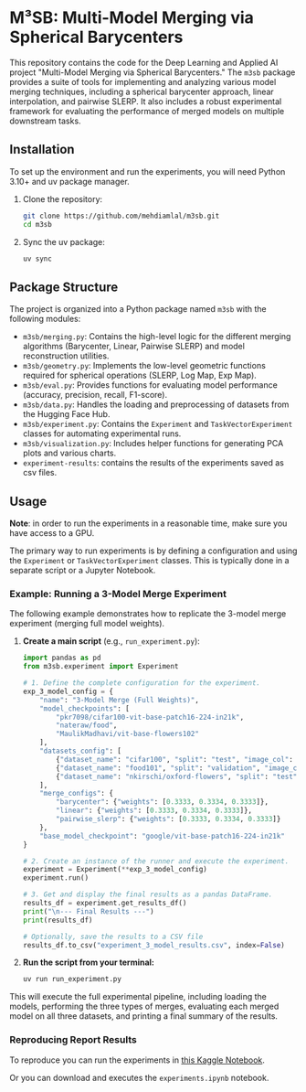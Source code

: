 
# M³SB: Multi-Model Merging via Spherical Barycenters

This repository contains the code for the Deep Learning and Applied AI project "Multi-Model Merging via Spherical Barycenters." The `m3sb` package provides a suite of tools for implementing and analyzing various model merging techniques, including a spherical barycenter approach, linear interpolation, and pairwise SLERP. It also includes a robust experimental framework for evaluating the performance of merged models on multiple downstream tasks.

## Installation

To set up the environment and run the experiments, you will need Python 3.10+ and uv package manager.

1.  Clone the repository:
    ```bash
    git clone https://github.com/mehdiamlal/m3sb.git
    cd m3sb
    ```

2.  Sync the uv package:
    ```bash
    uv sync
    ```

## Package Structure

The project is organized into a Python package named `m3sb` with the following modules:

-   `m3sb/merging.py`: Contains the high-level logic for the different merging algorithms (Barycenter, Linear, Pairwise SLERP) and model reconstruction utilities.
-   `m3sb/geometry.py`: Implements the low-level geometric functions required for spherical operations (SLERP, Log Map, Exp Map).
-   `m3sb/eval.py`: Provides functions for evaluating model performance (accuracy, precision, recall, F1-score).
-   `m3sb/data.py`: Handles the loading and preprocessing of datasets from the Hugging Face Hub.
-   `m3sb/experiment.py`: Contains the `Experiment` and `TaskVectorExperiment` classes for automating experimental runs.
-   `m3sb/visualization.py`: Includes helper functions for generating PCA plots and various charts.
- `experiment-results`: contains the results of the experiments saved as csv files.

## Usage

**Note**: in order to run the experiments in a reasonable time, make sure you have access to a GPU.

The primary way to run experiments is by defining a configuration and using the `Experiment` or `TaskVectorExperiment` classes. This is typically done in a separate script or a Jupyter Notebook.

### Example: Running a 3-Model Merge Experiment

The following example demonstrates how to replicate the 3-model merge experiment (merging full model weights).

1.  **Create a main script** (e.g., `run_experiment.py`):


    ```python
    import pandas as pd
    from m3sb.experiment import Experiment

    # 1. Define the complete configuration for the experiment.
    exp_3_model_config = {
        "name": "3-Model Merge (Full Weights)",
        "model_checkpoints": [
            "pkr7098/cifar100-vit-base-patch16-224-in21k",
            "nateraw/food",
            "MaulikMadhavi/vit-base-flowers102"
        ],
        "datasets_config": [
            {"dataset_name": "cifar100", "split": "test", "image_col": "img", "label_col": "fine_label"},
            {"dataset_name": "food101", "split": "validation", "image_col": "image", "label_col": "label"},
            {"dataset_name": "nkirschi/oxford-flowers", "split": "test", "image_col": "image", "label_col": "label"}
        ],
        "merge_configs": {
            "barycenter": {"weights": [0.3333, 0.3334, 0.3333]},
            "linear": {"weights": [0.3333, 0.3334, 0.3333]},
            "pairwise_slerp": {"weights": [0.3333, 0.3334, 0.3333]}
        },
        "base_model_checkpoint": "google/vit-base-patch16-224-in21k"
    }

    # 2. Create an instance of the runner and execute the experiment.
    experiment = Experiment(**exp_3_model_config)
    experiment.run()

    # 3. Get and display the final results as a pandas DataFrame.
    results_df = experiment.get_results_df()
    print("\n--- Final Results ---")
    print(results_df)

    # Optionally, save the results to a CSV file
    results_df.to_csv("experiment_3_model_results.csv", index=False)
    ```

2.  **Run the script from your terminal:**

    ```bash
    uv run run_experiment.py
    ```

This will execute the full experimental pipeline, including loading the models, performing the three types of merges, evaluating each merged model on all three datasets, and printing a final summary of the results.

### Reproducing Report Results
To reproduce you can run the experiments in [this Kaggle Notebook](https://www.kaggle.com/code/mehdiamlal/m3sb-experiments/).

Or you can download and executes the `experiments.ipynb` notebook.